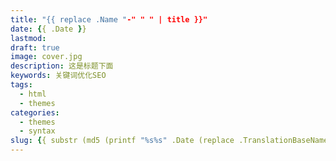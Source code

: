 ```yaml
---
title: "{{ replace .Name "-" " " | title }}"
date: {{ .Date }}
lastmod:
draft: true
image: cover.jpg
description: 这是标题下面
keywords: 关键词优化SEO
tags:
  - html
  - themes
categories:
  - themes
  - syntax
slug: {{ substr (md5 (printf "%s%s" .Date (replace .TranslationBaseName "-" " " | title))) 4 8 }}
---
```


